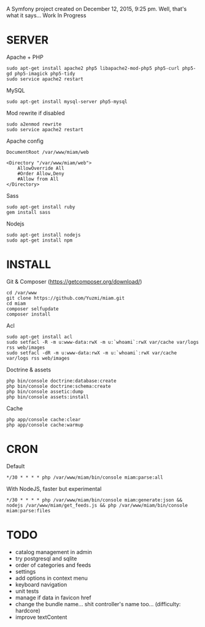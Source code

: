 A Symfony project created on December 12, 2015, 9:25 pm.
Well, that's what it says... Work In Progress

SERVER
=====
Apache + PHP
```shell
sudo apt-get install apache2 php5 libapache2-mod-php5 php5-curl php5-gd php5-imagick php5-tidy
sudo service apache2 restart
```

MySQL
```shell
sudo apt-get install mysql-server php5-mysql
```

Mod rewrite if disabled
```shell
sudo a2enmod rewrite
sudo service apache2 restart
```

Apache config
```shell
DocumentRoot /var/www/miam/web

<Directory "/var/www/miam/web">
	AllowOverride All
	#Order Allow,Deny
	#Allow from All
</Directory>
```

Sass
```shell
sudo apt-get install ruby
gem install sass
```

Nodejs
```shell
sudo apt-get install nodejs
sudo apt-get install npm
```

INSTALL
=====

Git & Composer (https://getcomposer.org/download/)
```shell
cd /var/www
git clone https://github.com/Yuzmi/miam.git
cd miam
composer selfupdate
composer install
```

Acl
```shell
sudo apt-get install acl
sudo setfacl -R -m u:www-data:rwX -m u:`whoami`:rwX var/cache var/logs rss web/images
sudo setfacl -dR -m u:www-data:rwX -m u:`whoami`:rwX var/cache var/logs rss web/images
```

Doctrine & assets
```shell
php bin/console doctrine:database:create
php bin/console doctrine:schema:create
php bin/console assetic:dump
php bin/console assets:install
```

Cache
```shell
php app/console cache:clear
php app/console cache:warmup
```

CRON
=====
Default
```shell
*/30 * * * * php /var/www/miam/bin/console miam:parse:all
```

With NodeJS, faster but experimental
```shell
*/30 * * * * php /var/www/miam/bin/console miam:generate:json && nodejs /var/www/miam/get_feeds.js && php /var/www/miam/bin/console miam:parse:files
```

TODO
=====
- catalog management in admin
- try postgresql and sqlite
- order of categories and feeds
- settings
- add options in context menu
- keyboard navigation
- unit tests
- manage if data in favicon href
- change the bundle name... shit controller's name too... (difficulty: hardcore)
- improve textContent